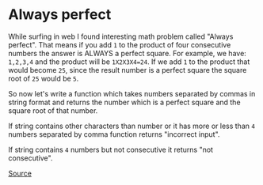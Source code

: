 # Always perfect

While surfing in web I found interesting math problem called "Always perfect".
That means if you add `1` to the product of four consecutive numbers the answer
is ALWAYS a perfect square. For example, we have: `1,2,3,4` and the product will
be `1X2X3X4=24`. If we add `1` to the product that would become `25`, since the result
number is a perfect square the square root of `25` would be `5`.

So now let's write a function which takes numbers separated by commas in string
format and returns the number which is a perfect square and the square root of
that number.

If string contains other characters than number or it has more or less than `4`
numbers separated by comma function returns "incorrect input".

If string contains `4` numbers but not consecutive it returns "not consecutive".

[Source](https://www.codewars.com/kata/55f3facb78a9fd5b26000036)